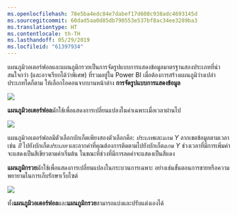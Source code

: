 ```yaml
---
ms.openlocfilehash: 78e5ba4edc84e7dabef17d608c938adc4693145d
ms.sourcegitcommit: 60dad5aa0d85db790553e537bf8ac34ee3289ba3
ms.translationtype: HT
ms.contentlocale: th-TH
ms.lasthandoff: 05/29/2019
ms.locfileid: "61397934"
---
```

แผนภูมิวอเตอร์ฟอลและแผนภูมิกรวยเป็นการจัดรูปแบบการแสดงข้อมูลมาตรฐานสองประเภทที่น่าสนใจกว่า (และอาจเรียกได้ว่าพิเศษ) ที่รวมอยู่ใน Power BI เมื่อต้องการสร้างแผนภูมิว่างเปล่าประเภทใดก็ตาม ให้เลือกไอคอนจากบานหน้าต่าง **การจัดรูปแบบการแสดงข้อมูล**

![](media/3-8-create-waterfall-funnel-charts/3-8_1.png)

**แผนภูมิวอเตอร์ฟอล**มักใช้เพื่อแสดงการเปลี่ยนแปลงในค่าเฉพาะเมื่อเวลาผ่านไป

![](media/3-8-create-waterfall-funnel-charts/3-8_2.png)

แผนภูมิวอเตอร์ฟอลมีตัวเลือกบักเก็ตเพียงสองตัวเลือกคือ: *ประเภท*และ*แกน Y* ลากเขตข้อมูลตามเวลา เช่น *ปี* ไปยังบักเก็ต*ประเภท* และลากค่าที่คุณต้องการติดตามไปยังบักเก็ต*แกน Y* ช่วงเวลาที่มีการเพิ่มค่าจะแสดงเป็นสีเขียวตามค่าเริ่มต้น ในขณะที่ช่วงที่มีการลดค่าจะแสดงเป็นสีแดง

**แผนภูมิกรวย**มักใช้เพื่อแสดงการเปลี่ยนแปลงในกระบวนการเฉพาะ อย่างเช่นขั้นตอนการขายหรือความพยายามในการเก็บรักษาเว็บไซต์

![](media/3-8-create-waterfall-funnel-charts/3-8_3.png)

ทั้ง**แผนภูมิวอเตอร์ฟอล**และ**แผนภูมิกรวย**สามารถแบ่งและปรับแต่งเองได้

